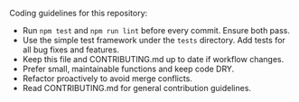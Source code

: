 Coding guidelines for this repository:

- Run `npm test` and `npm run lint` before every commit. Ensure both pass.
- Use the simple test framework under the `tests` directory. Add tests for all bug fixes and features.
- Keep this file and CONTRIBUTING.md up to date if workflow changes.
- Prefer small, maintainable functions and keep code DRY.
- Refactor proactively to avoid merge conflicts.
- Read CONTRIBUTING.md for general contribution guidelines.
